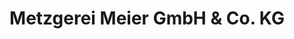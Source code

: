---
title: "Metzgerei Meier GmbH & Co. KG"
url: /schwabach/metzgerei-meier-gmbh-und-co-kg/
shop: Metzgerei
---